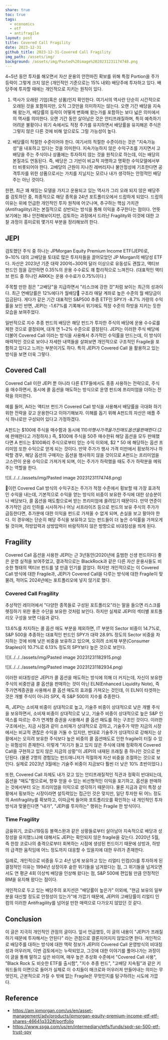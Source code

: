 ```yaml
---
share: true
toc: true
tags:
  - economics
  - etf
  - antifragile
layout: post
title: Covered Call Fragility
date: 2023-12-31
github_title: 2023-12-31-Covered Call Fragility
img_path: /assets/img/
background: /assets/img/Pasted%20image%2020231231174748.png
---
```

4~5년 동안 투자를 해오면서 자산 운용의 안전마진 확보를 위해 특정 Portion을 주가 등락이 그렇게 크지 않은 (개인적인 기준으로는 15% 내외) 배당주에 투자하고 있다. 배당주에 투자할 때에는 개인적으로 지키는 원칙이 있다.

1. 역사가 오래된 기업(혹은 상품)인지 확인한다. 여기서의 역사란 단순히 시간적으로 오래된 것을 포함하지만, 오직 그것만을 의미하지는 않는다. 오랜 기간 배당을 지속해 왔는가, 배당률의 등락이 어떻게 변화해 왔는가를 포함하는 보다 넓은 의미에서의 역사를 의미한다. 오랜 기간 동안 살아남은 것은 안티프래질하며, 특히 예측하기 어려운 불황이나 위기 속에서도 적정 주가를 유지하면서 배당률을 유지해온 주식은 그렇지 않은 다른 것에 비해 앞으로도 그럴 가능성이 높다. 
   
2. 배당률이 적절한 수준이어야 한다. 여기서의 적절한 수준이라는 것은 "지속가능성"을 내포하고 있다는 것을 의미한다. 지속가능하지 않은 수익구조를 가지면서 고배당을 주는 주식이나 상품에는 투자하지 않는 것을 원칙으로 하는데, 이는 배당의 본질과도 연동된다. 즉, 배당은 그 기반이 비교적 자명하고 명확한 수익모델에서부터 비롯되어야 한다. 고배당의 근원이 지나친 레버리지나 불안정성에 기초한다면 공격투자를 위한 상품으로서는 가치를 지닐지는 모르나 내가 생각하는 안정적인 배당주는 아닌 것이다.

한편, 최근 꽤 재밌는 모델을 가지고 운용되고 있는 역사가 그리 오래 되지 않은 배당주를 검토하던 중, 최종적으로 해당 종목을 24년 포트폴리오에서 드랍하게 되었다. 드랍의 이유는 위에 언급한 개인적인 투자 원칙에 어긋나며, 추구하는 핵심 가치관(Antifragility)과는 본질적으로 상반되는 방식을 통해 이익을 추구한다는 점이다. 언뜻 보기에는 꽤나 안전해보이지만, 검토하는 과정에서 드러난 Fragility와 이것에 대한 고찰 과정이 흥미로워 몇가지 부분을 정리해보려 한다.

## JEPI
검토했던 주식 중 하나는 JPMorgan Equity Premium Income ETF(JEPI)로, 9~10% 대의 고배당을 토대로 많은 투자자들을 끌어모았던 JP Morgan의 배당성 ETF다. 자산은 2023년 기준 대략 200억~300억 달러 이상으로 유동성도 괜찮고, 액티브 펀드인 점을 감안하면 0.35%의 운용 수수료도 꽤 합리적으로 느껴진다. (대표적인 액티브 펀드 중 하나인 ARKK는 운용 수수료가 0.75%이다.) 

주목할 만한 점은 "고배당"을 지급하면서 "리스크에 강한 것"처럼 보이는 최근의 성과이다. 최근 연배당률은 12%에다가 월배당 구조라 매달 계좌로 높은 수준의 월 배당금이 입금된다. 게다가 같은 기간 대표적인 S&P500 추종 ETF인 SPY가 -8.7% 가량의 수익률을 보인 반면, JEPI는 -1.67%를 기록해서 위기에도 적정 수준의 하방을 지키는 듯한 모습을 보여주었다. 

일반적으로 지수 추종 펀드의 배당은 해당 펀드가 투자한 주식의 배당에 운용 수수료를 제한 것으로 결정되며, 대개 연 1~2% 수준으로 결정된다. JEPI는 이러한 주식 배당에 더불어 Covered Call 이라는 방식을 사용해서 추가적인 수익률을 만드는데, 이 방식이 매력적인 것으로 보이나 자세한 내역들을 살펴보면 개인적으로 구조적인 Fragile을 포함하고 있다고 느끼는 부분이기도 하다. 특히 JEPI가 Covered Call 을 활용하고 있는 방식을 보면 더욱 그렇다.

## Covered Call
Covered Call 이란 JEPI 뿐 아니라 다른 ETF들에서도 종종 사용하는 전략으로, 주식을 매수하면서, 동시에 콜 옵션을 매도하는 방식으로 운영 펀드에 프리미엄을 더하는 전략을 의미한다.

예를 들어, A라는 액티브 펀드가 Covered Call 방식을 사용해서 배당률을 극대화 하기 위한 전략을 갖고 운용한다고 이야기해보자. 이해를 돕기 위해 A펀드의 자산은 애플 주식 하나로만 구성되어 있다고 가정하겠다. 

A펀드는 $100에 주식을 매수함과 동시에 $110의 행사 가격을 가진 매도 옵션을 판매한다.($2에 판매한다고 가정하자.) 즉, $100에 주식을 50주 매수한뒤 해당 옵션을 모두 판매했다면 A 펀드는 $100짜리 주식으로부터 얻는 수익 이외에, $2 * 50 에 해당하는 옵션 프리미엄 또한 수익으로 얻게 되는 것이다. 만약 주가가 행사 가격 미만에서 횡보하거나 하락할 경우, 해당 옵션의 구매자는 옵션을 행사하지 않을 것이므로 A펀드는 프리미엄을 고스란이 운용 수익으로 가져가게 되며, 이는 주가가 하락했을 때도 주가 하락분을 메워주는 역할을 한다. 

![](../../../assets/img/Pasted image 20231231174748.png)

이런 Covered Call 방식의 수익구조는 주가가 적정 수준에서 횡보할 때 가장 효과적인 수익을 내는데, 기본적으로 수익을 얻는 방식의 비중이 보유한 주식에 대한 상승분이나 배당보다, 콜 옵션을 매도함으로써 받는 프리미엄에 쏠려있기 때문이다. 만약 연준이 추가적인 금리 인하를 시사하거나 어닝 서프라이즈 등으로 펀드의 보유 주식의 주가가 급등한다면, 추가분에 대한 이익을 펀드로 가져올 수 없게 되며, 손실을 보고 팔아야 한다. 이 경우에는 단순히 해당 주식을 보유하고 있는 펀드들이 더 높은 수익률을 가져오게 될 것이며, 하방압력과 상방압력이 바람직하지 않은 방향으로 비대칭성을 띄게 된다.

## Fragility
Covered Call 옵션을 사용한 JEPI는 근 3년동안(2020년에 출범한 신생 펀드이다) 좋은 운영 실적을 보여주었고, 결과적으로는 BlackRock과 같은 다른 자산 운용사들도 비슷한 형태의 액티브 펀드를 낼 만큼 인기를 끌었다. 하지만 개인적으로는 이 Covered Call 방식에 대한 Fragile과, JEPI가 Covered Call을 다루는 방식에 대한 Fragile이 맞물려, 적어도 2024년에는 포트폴리오에 넣지 않기로 했다.

### Covered Call Fragility
추상적인 레이어에서 "다양한 종목들로 구성된 포트폴리오"라는 말을 들으면 리스크를 헷징하기 위한 좋은 수단을 보유한 것처럼 보인다. 하지만 실제로 JEPI의 섹터별 포트폴리오 구성을 보면 다음과 같다. 

13.6%를 차지하는 콜 옵션 매도 부분을 제외하면, IT 부분의 Sector 비중이 14.7%로, S&P 500을 추종하는 대표적인 펀드인 SPY가 대략 28.9% 정도의 Sector 비중을 차지하는 것에 비해 낮은 비중을 보유하고 있으며, 오히려 소비재 부문(Consumer Staples)이 10.7%로 6.13% 정도의 SPY보다 높은 것으로 보인다.

![](../../../assets/img/Pasted image 20231231182915.png)

![](../../../assets/img/Pasted image 20231231182934.png)

이러한 비대칭성은 JEPI가 콜 옵션을 매도하는 방식에 의해 더 커지는데, 자신이 보유한 주식의 비중만큼 콜 옵션을 판매하는 것이 아닌 ELN(Enhanced Liquidity Note), 즉 주가연계증권을 사용해서 콜 옵션 매도의 효과를 가져오는 것인데, 이 ELN이 타겟하는 것은 개별 주식이 아니라 SPX, 즉 S&P 500의 지수를 추종한다.

즉, JEPI는 소비재 비중이 상대적으로 높고, 기술주 비중이 상대적으로 낮은 개별 주식을 보유하면서, 소비재 비중이 상대적으로 낮고, 기술주 비중이 상대적으로 높은 S&P 인덱스를 따르는 주가 연계형 증권을 사용해서 콜 옵션 매도를 하는 구조인 것이다. 이러한 구조에서는, 지금 시점과 같이 소비재가 상대적으로 강하고, 기술주가 약한 지금의 시장에서는 비교적 괜찮은 수익을 거둘 수 있지만, 반대로 기술주가 상대적으로 강해지는 상황에서는 오히려 보유한 주식보다 높은 비중의 콜 옵션매도로 인한 fragile이 터질 수 있는 위험성이 존재한다. 이렇게 "자기가 들고 있지 않은 주식에 대해 정확하게 Covered Call을 구현하고 있지 않은 지금의 상황"이 JEPI의 내재된 프래질 중 하나인 것으로 판단된다. (물론 2명의 경험있는 펀드매니저가 적절하게 자산 비중을 조절하는 것으로 보인다. 실제로 2023년 3월에는 기술주 비중이 지금보다 훨씬 더 낮은 10% 초반이었다.)

또한, Covered Call 자체도 내가 갖고 있는 안티프래질적인 직관과 정확히 반대되는데, 옵션을 "매도"함으로써, 향후 얻을 수 있는 비선형적인 이익을 포기하고, 옵션을 판매하는 것에서부터 오는 프리미엄을 이익으로 생각하기 때문이다. 물론 지금과 같이 특정 상황에서 횡보하는 시장이라면 설득력있는 접근인 것은 맞지만, 일단 투자한 뒤 어느 정도의 Antifragility를 확보하고, 이따금씩 들어와 포트폴리오를 확인하는 내 개인적인 투자방식과 맞물린다면 "내가", "JEPI를 투자하는" 행위는 Fragile 한 방식이다.

### Time Fragility
금융위기, 코로나19등등 블랙스완과 같은 상황들로부터 살아남아 지속적으로 배당과 성장성을 유지했느냐에 대해서도 JEPI는 확인되지 않은 fragile을 갖는다. 2020년 5월, 즉 한창 코로나의 충격으로부터 회복하는 시점에 생성된 펀드이기 때문에 상방과, 하방의 급격한 움직임에 어느 정도까지 대응할 수 있을지에 대한 우려가 존재한다.

일례로, 개인적으로 비중을 두고 4년 넘게 보유하고 있는 리얼티 인컴(O)를 투자하게 된 결정적인 이유는 1994년 상장이후 숱한 위기들을 넘겨왔다는 점, 그 위기들을 넘겨오면서도 연 평균 4회 이상씩 배당을 인상해 왔다는 점, S&P 500에 편입될 만큼 안정적인 BM을 유지해 왔다는 점이다. 

개인적으로 두고 있는 배당주의 포지션은 "배당률이 높은가" 이외에, "현금 보유의 일부분을 대신할 정도로 안정성이 있는가"에 가깝기 때문에, JEPI의 고배당률이 리얼티 인컴의 이러한 Antifragility를 넘어설 만한 매력으로 다가오지 않았던 것 같다. 


## Conclusion
이 글은 지극히 개인적인 관점의 글이다. 앞서 언급했듯, 이 글의 내용이 "JEPI가 프래질하기 때문에 투자해서는 안된다" 라는 관점으로 결론지어지지 않았으면 한다. 개인적으로 배당주를 대하는 방식에 대한 맥락 정보가 JEPI의 Covered Call 운영방식의 비대칭성과 어우러져, 이번 검토에서는 누락되었고, 그것에 대한 이야기를 풀어나가는 과정이 이 글을 통해 말하고 싶은 바이며, 매우 높은 추상화 수준에서 "Covered Call 사용", "Black Rock 도 비슷한 ETF를 출시함", "지수 추종 펀드", "고배당 지속됨"과 같은 키워드들의 이면으로 들어가 실제로 이 수치들이 매크로와 어우러져 만들어내는 의미는 무엇인지, 근본적으로 가질 수 밖에 없는 Fragile은 무엇인지를 탐구하려는 시도에 가깝다.

## Reference

- https://am.jpmorgan.com/us/en/asset-management/adv/products/jpmorgan-equity-premium-income-etf-etf-shares-46641q332#/portfolio
- https://www.ssga.com/us/en/intermediary/etfs/funds/spdr-sp-500-etf-trust-spy